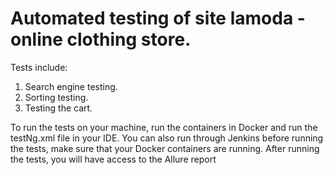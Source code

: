 # Automated testing of site lamoda - online clothing store.

Tests include:
  1. Search engine testing.
  2. Sorting testing.
  3. Testing the cart.

To run the tests on your machine, run the containers in Docker and run the testNg.xml file in your IDE.
You can also run through Jenkins before running the tests, make sure that your Docker containers are running.
After running the tests, you will have access to the Allure report
